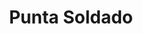 ---
title: Punta Soldado
nombre_comunidad: Punta Soldado
municipio: Buenaventura
departamento: Valle del Cauca
descripcion: >-
  Comunidad ubicada en la cuenca baja del río Anchicaya al frente de la Bocana.
  Forma parte de la Bahía de Buenaventura a 13 km de la vía marítima del
  embarcadero. Su mayor autoridad es el consejo comunitario. 
num_personas: 370
num_familias: 100
min_distancia_casco_urbano: null
km_distancia_casco_urbano: null
vias_acceso: null
infraestructura_comunitaria:
  - Puestos de Salud
  - Instituciones educativas (IE)
  - Caseta comunal
notas_infraestructura_comunitaria: null
liderazgo_comunidad:
  - Consejo Comunitario-máxima autoridad en territorio.
  - >
    Se pueden adelantar procesos organizativos con grupo de piangueras -
    asociación de pescadores - guías turísticos - grupo de residuos sólidos y
    gastronomía.
inclusion_diversidad_genero: null
comentarios_conectividad: Solo satelital en la cancha.
punto_SOLE: Caseta Comunal
comentarios_punto_SOLE:
  - >-
    https://padlet.com/comunidadpuntas/comunidad-de-punta-soldado-suselk3hh3khx7hl
ppales_actividades_economicas_vocacion_productiva:
  - Piscicultura
  - Agricultura
comentarios_ppales_actividades_economicas_vocacion_productiva: ''
comunidad_sostenible_uso_suelo: null
org_con_proyeccion: []
servicios_publicos_comunidades_focalizadas: []
comunidades_focalizadas_educacion_infraestructura_educativa: []
comunidades_focalizadas_practicas_organizativas: []
conectividad_minima: Malo
iniciativas_priorizadas:
  - >-
    Este proyecto tiene por objetivo generar articulación y complementariedad
    con las acciones de la instituciones del Distrito de Buenaventura y del
    nivel regional o nacional para avanzar en la construcción y puesta en marcha
    del proyecto de etno turismo de naturaleza y cultural de Punta Soldado. Se
    trabajara los ejes de Gobernanza del turismo en el Consejo Comunitario
  - ' Fortalecimiento de Experiencias y Servicios; Fortalecimiento de competencias individuales y colectivas y Estrategias de divulgación  y comercialización.'
org_focalizada:
  - Consejo Comunitartio Punta Soldado
riesgo: null
otros_programas_USAID:
  - Apoyo para la implementación del sistema híbrido de energía CELSIA S.A.
  - Creación de la Junta Administradora del Sistema de Energía-JASE
  - Programa de asistencia técnica agropecuaria-CELSIA S.A.
  - >-
    La ruta del coco y la piangua: Un camino para la gestión colectiva del
    Territorio (Convocatoria OIM)
  - >-
    Fortalecimiento de la junta administradora del servicio-JASE como eje de
    desarrollo económico y ambiental (Convocatoria USAID-IPA)
alianzas_colaboradores: []
posibilidad_iniciativas_conjuntas_aliados_2: []
actividades_ocio: []
medios_comunicacion_narrativas_locales: []
num_visitas_realizadas: 10
num_diagnosticos_rurales_participativos_realizados: 1
infraestructura_salud_atencion_psicosocial: []
notas_infraestructura_salud_atencion_psicosocial: >-
  A través del programa, el HOSPITAL DISTRITAL LUIS ABLANQUE DE LA PLATA en el
  Distrito de Buenaventura, habilitó el servicio de psicología, fonoaudiología y
  fisioterapia.
num_visitas_predio: 0
url: /reportes/punta-soldado
layout: comunidad
download_file: /reportes/punta-soldado.pdf

---